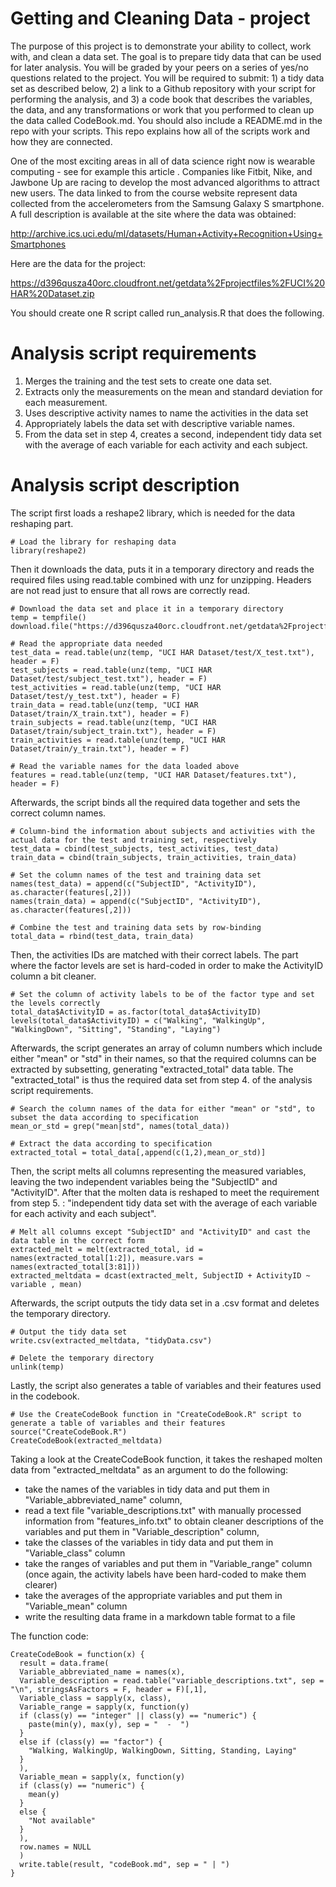# Getting and Cleaning Data - project
The purpose of this project is to demonstrate your ability to collect, work with, and clean a data set. The goal is to prepare tidy data that can be used for later analysis. You will be graded by your peers on a series of yes/no questions related to the project. You will be required to submit: 1) a tidy data set as described below, 2) a link to a Github repository with your script for performing the analysis, and 3) a code book that describes the variables, the data, and any transformations or work that you performed to clean up the data called CodeBook.md. You should also include a README.md in the repo with your scripts. This repo explains how all of the scripts work and how they are connected.

One of the most exciting areas in all of data science right now is wearable computing - see for example this article . Companies like Fitbit, Nike, and Jawbone Up are racing to develop the most advanced algorithms to attract new users. The data linked to from the course website represent data collected from the accelerometers from the Samsung Galaxy S smartphone. A full description is available at the site where the data was obtained:

http://archive.ics.uci.edu/ml/datasets/Human+Activity+Recognition+Using+Smartphones

Here are the data for the project:

https://d396qusza40orc.cloudfront.net/getdata%2Fprojectfiles%2FUCI%20HAR%20Dataset.zip

You should create one R script called run_analysis.R that does the following.

# Analysis script requirements
1. Merges the training and the test sets to create one data set.
2. Extracts only the measurements on the mean and standard deviation for each measurement.
3. Uses descriptive activity names to name the activities in the data set
4. Appropriately labels the data set with descriptive variable names.
5. From the data set in step 4, creates a second, independent tidy data set with the average of each variable for each activity and each subject.

# Analysis script description
The script first loads a reshape2 library, which is needed for the data reshaping part.

    # Load the library for reshaping data
    library(reshape2)
    
Then it downloads the data, puts it in a temporary directory and reads the required files using read.table combined with unz for unzipping. Headers are not read just to ensure that all rows are correctly read.

    # Download the data set and place it in a temporary directory
    temp = tempfile()
    download.file("https://d396qusza40orc.cloudfront.net/getdata%2Fprojectfiles%2FUCI%20HAR%20Dataset.zip",temp)

    # Read the appropriate data needed
    test_data = read.table(unz(temp, "UCI HAR Dataset/test/X_test.txt"), header = F)
    test_subjects = read.table(unz(temp, "UCI HAR Dataset/test/subject_test.txt"), header = F)
    test_activities = read.table(unz(temp, "UCI HAR Dataset/test/y_test.txt"), header = F)
    train_data = read.table(unz(temp, "UCI HAR Dataset/train/X_train.txt"), header = F)
    train_subjects = read.table(unz(temp, "UCI HAR Dataset/train/subject_train.txt"), header = F)
    train_activities = read.table(unz(temp, "UCI HAR Dataset/train/y_train.txt"), header = F)

    # Read the variable names for the data loaded above
    features = read.table(unz(temp, "UCI HAR Dataset/features.txt"), header = F)
    
Afterwards, the script binds all the required data together and sets the correct column names.

    # Column-bind the information about subjects and activities with the actual data for the test and training set, respectively
    test_data = cbind(test_subjects, test_activities, test_data)
    train_data = cbind(train_subjects, train_activities, train_data)

    # Set the column names of the test and training data set
    names(test_data) = append(c("SubjectID", "ActivityID"), as.character(features[,2]))
    names(train_data) = append(c("SubjectID", "ActivityID"), as.character(features[,2]))

    # Combine the test and training data sets by row-binding
    total_data = rbind(test_data, train_data)
    
Then, the activities IDs are matched with their correct labels. The part where the factor levels are set is hard-coded in order to make the ActivityID column a bit cleaner.

    # Set the column of activity labels to be of the factor type and set the levels correctly
    total_data$ActivityID = as.factor(total_data$ActivityID)
    levels(total_data$ActivityID) = c("Walking", "WalkingUp", "WalkingDown", "Sitting", "Standing", "Laying")
    
Afterwards, the script generates an array of column numbers which include either "mean" or "std" in their names, so that the required columns can be extracted by subsetting, generating "extracted_total" data table. The "extracted_total" is thus the required data set from step 4. of the analysis script requirements.

    # Search the column names of the data for either "mean" or "std", to subset the data according to specification
    mean_or_std = grep("mean|std", names(total_data))

    # Extract the data according to specification
    extracted_total = total_data[,append(c(1,2),mean_or_std)]
    
Then, the script melts all columns representing the measured variables, leaving the two independent variables being the "SubjectID" and "ActivityID". After that the molten data is reshaped to meet the requirement from step 5. : "independent tidy data set with the average of each variable for each activity and each subject".

    # Melt all columns except "SubjectID" and "ActivityID" and cast the data table in the correct form
    extracted_melt = melt(extracted_total, id = names(extracted_total[1:2]), measure.vars = names(extracted_total[3:81]))
    extracted_meltdata = dcast(extracted_melt, SubjectID + ActivityID ~ variable , mean)

Afterwards, the script outputs the tidy data set in a .csv format and deletes the temporary directory.

    # Output the tidy data set
    write.csv(extracted_meltdata, "tidyData.csv")

    # Delete the temporary directory
    unlink(temp)

Lastly, the script also generates a table of variables and their features used in the codebook.

    # Use the CreateCodeBook function in "CreateCodeBook.R" script to generate a table of variables and their features
    source("CreateCodeBook.R")
    CreateCodeBook(extracted_meltdata)

Taking a look at the CreateCodeBook function, it takes the reshaped molten data from "extracted_meltdata" as an argument to do the following: 
- take the names of the variables in tidy data and put them in "Variable_abbreviated_name" column, 
- read a text file "variable_descriptions.txt" with manually processed information from "features_info.txt" to obtain cleaner descriptions of the variables and put them in "Variable_description" column,
- take the classes of the variables in tidy data and put them in "Variable_class" column
- take the ranges of variables and put them in "Variable_range" column (once again, the activity labels have been hard-coded to make them clearer)
- take the averages of the appropriate variables and put them in "Variable_mean" column
- write the resulting data frame in a markdown table format to a file

The function code:

    CreateCodeBook = function(x) {
      result = data.frame(
      Variable_abbreviated_name = names(x),
      Variable_description = read.table("variable_descriptions.txt", sep = "\n", stringsAsFactors = F, header = F)[,1],
      Variable_class = sapply(x, class),
      Variable_range = sapply(x, function(y) 
      if (class(y) == "integer" || class(y) == "numeric") {
        paste(min(y), max(y), sep = "  -  ")
      }
      else if (class(y) == "factor") {
        "Walking, WalkingUp, WalkingDown, Sitting, Standing, Laying"
      }
      ),
      Variable_mean = sapply(x, function(y)
      if (class(y) == "numeric") {
        mean(y)
      }
      else {
        "Not available"
      }
      ),
      row.names = NULL
      )
      write.table(result, "codeBook.md", sep = " | ")
    }
